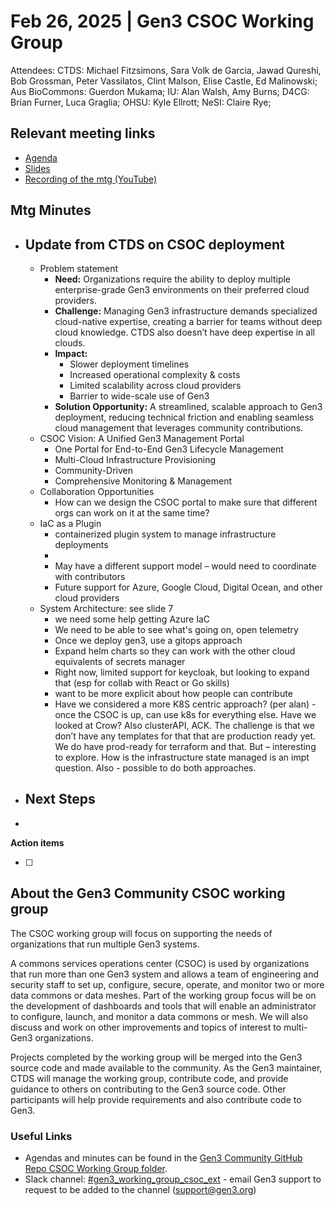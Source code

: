 # Feb 26, 2025 | Gen3 CSOC Working Group

Attendees: CTDS: Michael Fitzsimons, Sara Volk de Garcia, Jawad Qureshi, Bob Grossman, Peter Vassilatos, Clint Malson, Elise Castle, Ed Malinowski;  
Aus BioCommons: Guerdon Mukama; IU: Alan Walsh, Amy Burns; D4CG: Brian Furner, Luca Graglia; OHSU: Kyle Ellrott; NeSI: Claire Rye;  

## Relevant meeting links   

* [Agenda](README.md#2025-february-2627)   
* [Slides](20250226-CSOC_WG_slides.pdf)
* [Recording of the mtg (YouTube)](https://youtu.be/dh7FWSqx-1w)

## Mtg Minutes

* ## Update from CTDS on CSOC deployment

  * Problem statement
    * **Need:** Organizations require the ability to deploy multiple enterprise-grade Gen3 environments on their preferred cloud providers.
    * **Challenge:** Managing Gen3 infrastructure demands specialized cloud-native expertise, creating a barrier for teams without deep cloud knowledge.  CTDS also doesn’t have deep expertise in all clouds.
    * **Impact:**
      * Slower deployment timelines
      * Increased operational complexity & costs
      * Limited scalability across cloud providers
      * Barrier to wide-scale use of Gen3
    * **Solution Opportunity:** A streamlined, scalable approach to Gen3 deployment, reducing technical friction and enabling seamless cloud management that leverages community contributions.
  * CSOC Vision: A Unified Gen3 Management Portal
    * One Portal for End-to-End Gen3 Lifecycle Management
    * Multi-Cloud Infrastructure Provisioning
    * Community-Driven
    * Comprehensive Monitoring & Management
  * Collaboration Opportunities
    * How can we design the CSOC portal to make sure that different orgs can work on it at the same time?
  * IaC as a Plugin
    * containerized plugin system to manage infrastructure deployments
    * 
    * May have a different support model – would need to coordinate with contributors
    * Future support for Azure, Google Cloud, Digital Ocean, and other cloud providers
  * System Architecture: see slide 7
    * we need some help getting Azure IaC
    * We need to be able to see what's going on, open telemetry
    * Once we deploy gen3, use a gitops approach
    * Expand helm charts so they can work with the other cloud equivalents of secrets manager
    * Right now, limited support for keycloak, but looking to expand that (esp for collab with React or Go skills)
    * want to be more explicit about how people can contribute
    * Have we considered a more K8S centric approach? (per alan) - once the CSOC is up, can use k8s for everything else. Have we looked at Crow? Also clusterAPI, ACK. The challenge is that we don’t have any templates for that that are production ready yet. We do have prod-ready for terraform and that. But – interesting to explore. How is the infrastructure state managed is an impt question. Also - possible to do both approaches.



* ## Next Steps

* 

**Action items**

- [ ]

## About the Gen3 Community CSOC working group

The CSOC working group will focus on supporting the needs of organizations that run multiple Gen3 systems.

A commons services operations center (CSOC) is used by organizations that run more than one Gen3 system and allows a team of engineering and security staff to set up, configure, secure, operate, and monitor two or more data commons or data meshes. Part of the working group focus will be on the development of dashboards and tools that will enable an administrator to configure, launch, and monitor a data commons or mesh. We will also discuss and work on other improvements and topics of interest to multi-Gen3 organizations.

Projects completed by the working group will be merged into the Gen3 source code and made available to the community. As the Gen3 maintainer, CTDS will manage the working group, contribute code, and provide guidance to others on contributing to the Gen3 source code. Other participants will help provide requirements and also contribute code to Gen3.

### Useful Links

* Agendas and minutes can be found in the [Gen3 Community GitHub Repo CSOC Working Group folder](/CSOC_Working_Group_items).   
* Slack channel: [\#gen3\_working\_group\_csoc\_ext](https://gen3friends.slack.com/archives/C082FLTBYMA) - email Gen3 support to request to be added to the channel ([support@gen3.org](mailto:support@gen3.org))
